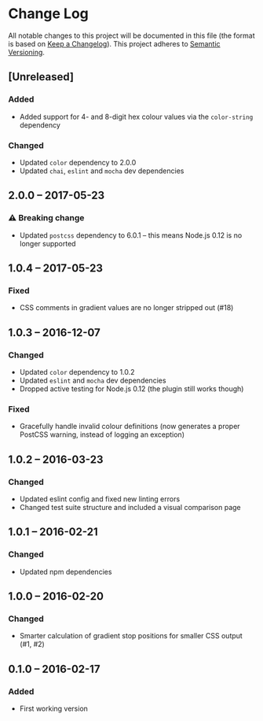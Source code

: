 # Change Log
All notable changes to this project will be documented in this file (the format is based on [Keep a Changelog](http://keepachangelog.com/)).
This project adheres to [Semantic Versioning](http://semver.org/).

## [Unreleased]
### Added
- Added support for 4- and 8-digit hex colour values via the `color-string` dependency

### Changed
- Updated `color` dependency to 2.0.0
- Updated `chai`, `eslint` and `mocha` dev dependencies

## 2.0.0 – 2017-05-23
### :warning: Breaking change
- Updated `postcss` dependency to 6.0.1 – this means Node.js 0.12 is no longer supported

## 1.0.4 – 2017-05-23
### Fixed
- CSS comments in gradient values are no longer stripped out (#18)

## 1.0.3 – 2016-12-07
### Changed
- Updated `color` dependency to 1.0.2
- Updated `eslint` and `mocha` dev dependencies
- Dropped active testing for Node.js 0.12 (the plugin still works though)

### Fixed
- Gracefully handle invalid colour definitions (now generates a proper PostCSS warning, instead of logging an exception)

## 1.0.2 – 2016-03-23
### Changed
- Updated eslint config and fixed new linting errors
- Changed test suite structure and included a visual comparison page

## 1.0.1 – 2016-02-21
### Changed
- Updated npm dependencies

## 1.0.0 – 2016-02-20
### Changed
- Smarter calculation of gradient stop positions for smaller CSS output (#1, #2)

## 0.1.0 – 2016-02-17
### Added
- First working version
